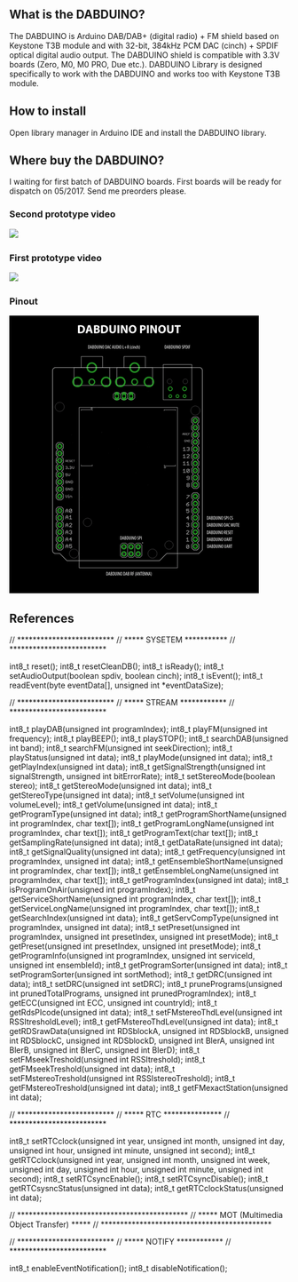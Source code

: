 ## What is the DABDUINO?
The DABDUINO is Arduino DAB/DAB+ (digital radio) + FM shield based on Keystone T3B module and with 32-bit, 384kHz PCM DAC (cinch) + SPDIF optical digital audio output. The DABDUINO shield is compatible with 3.3V boards (Zero, M0, M0 PRO, Due etc.). DABDUINO Library is designed specifically to work with the DABDUINO and works too with Keystone T3B module. 

## How to install
Open library manager in Arduino IDE and install the DABDUINO library.

## Where buy the DABDUINO?
I waiting for first batch of DABDUINO boards. First boards will be ready for dispatch on 05/2017. Send me preorders please.

### Second prototype video
[<img src="https://img.youtube.com/vi/LBgsKTtB7Bs/0.jpg">](https://www.youtube.com/watch?v=LBgsKTtB7Bs)

### First prototype video
[<img src="https://img.youtube.com/vi/Ivv96sOVvz4/0.jpg">](https://www.youtube.com/watch?v=Ivv96sOVvz4)

### Pinout
![DABDUINO PINOUT](doc/dabduino_pinout.png)

## References

// *************************
// ***** SYSETEM ***********
// *************************

int8_t reset();
int8_t resetCleanDB();
int8_t isReady();
int8_t setAudioOutput(boolean spdiv, boolean cinch);
int8_t isEvent();
int8_t readEvent(byte eventData[], unsigned int *eventDataSize);

// *************************
// ***** STREAM ************
// *************************

int8_t playDAB(unsigned int programIndex);
int8_t playFM(unsigned int frequency);
int8_t playBEEP();
int8_t playSTOP();
int8_t searchDAB(unsigned int band);
int8_t searchFM(unsigned int seekDirection);
int8_t playStatus(unsigned int data);
int8_t playMode(unsigned int data);
int8_t getPlayIndex(unsigned int data);
int8_t getSignalStrength(unsigned int signalStrength, unsigned int bitErrorRate);
int8_t setStereoMode(boolean stereo);
int8_t getStereoMode(unsigned int data);
int8_t getStereoType(unsigned int data);
int8_t setVolume(unsigned int volumeLevel);
int8_t getVolume(unsigned int data);
int8_t getProgramType(unsigned int data);
int8_t getProgramShortName(unsigned int programIndex, char text[]);
int8_t getProgramLongName(unsigned int programIndex, char text[]);
int8_t getProgramText(char text[]);
int8_t getSamplingRate(unsigned int data);
int8_t getDataRate(unsigned int data);
int8_t getSignalQuality(unsigned int data);
int8_t getFrequency(unsigned int programIndex, unsigned int data);
int8_t getEnsembleShortName(unsigned int programIndex, char text[]);
int8_t getEnsembleLongName(unsigned int programIndex, char text[]);
int8_t getProgramIndex(unsigned int data);
int8_t isProgramOnAir(unsigned int programIndex);
int8_t getServiceShortName(unsigned int programIndex, char text[]);
int8_t getServiceLongName(unsigned int programIndex, char text[]);
int8_t getSearchIndex(unsigned int data);
int8_t getServCompType(unsigned int programIndex, unsigned int data);
int8_t setPreset(unsigned int programIndex, unsigned int presetIndex, unsigned int presetMode);
int8_t getPreset(unsigned int presetIndex, unsigned int presetMode);
int8_t getProgramInfo(unsigned int programIndex, unsigned int serviceId, unsigned int ensembleId);
int8_t getProgramSorter(unsigned int data);
int8_t setProgramSorter(unsigned int sortMethod);
int8_t getDRC(unsigned int data);
int8_t setDRC(unsigned int setDRC);
int8_t prunePrograms(unsigned int prunedTotalPrograms, unsigned int prunedProgramIndex);
int8_t getECC(unsigned int ECC, unsigned int countryId);
int8_t getRdsPIcode(unsigned int data);
int8_t setFMstereoThdLevel(unsigned int RSSItresholdLevel);
int8_t getFMstereoThdLevel(unsigned int data);
int8_t getRDSrawData(unsigned int RDSblockA, unsigned int RDSblockB, unsigned int RDSblockC, unsigned int RDSblockD, unsigned int BlerA, unsigned int BlerB, unsigned int BlerC, unsigned int BlerD);
int8_t setFMseekTreshold(unsigned int RSSItreshold);
int8_t getFMseekTreshold(unsigned int data);
int8_t setFMstereoTreshold(unsigned int RSSIstereoTreshold);
int8_t getFMstereoTreshold(unsigned int data);
int8_t getFMexactStation(unsigned int data);

// *************************
// ***** RTC ***************
// *************************

int8_t setRTCclock(unsigned int year, unsigned int month, unsigned int day, unsigned int hour, unsigned int minute, unsigned int second);
int8_t getRTCclock(unsigned int year, unsigned int month, unsigned int week, unsigned int day, unsigned int hour, unsigned int minute, unsigned int second);
int8_t setRTCsyncEnable();
int8_t setRTCsyncDisable();
int8_t getRTCsysncStatus(unsigned int data);
int8_t getRTCclockStatus(unsigned int data);

// ********************************************
// ***** MOT (Multimedia Object Transfer) *****
// ********************************************



// *************************
// ***** NOTIFY ************
// *************************

int8_t enableEventNotification();
int8_t disableNotification();

